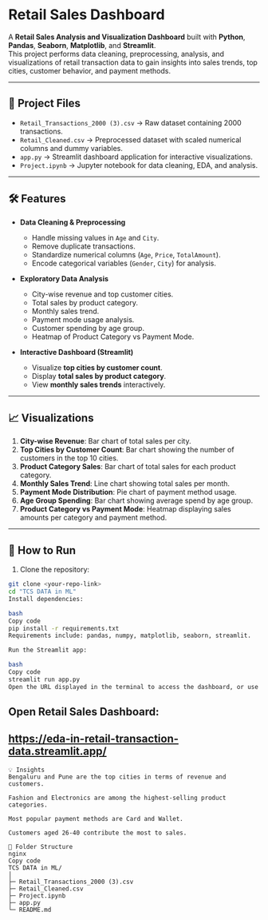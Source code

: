 # Retail Sales Dashboard

A **Retail Sales Analysis and Visualization Dashboard** built with **Python**, **Pandas**, **Seaborn**, **Matplotlib**, and **Streamlit**.  
This project performs data cleaning, preprocessing, analysis, and visualizations of retail transaction data to gain insights into sales trends, top cities, customer behavior, and payment methods.

---

## 📂 Project Files

- `Retail_Transactions_2000 (3).csv` → Raw dataset containing 2000 transactions.  
- `Retail_Cleaned.csv` → Preprocessed dataset with scaled numerical columns and dummy variables.  
- `app.py` → Streamlit dashboard application for interactive visualizations.  
- `Project.ipynb` → Jupyter notebook for data cleaning, EDA, and analysis.  

---

## 🛠 Features

- **Data Cleaning & Preprocessing**
  - Handle missing values in `Age` and `City`.
  - Remove duplicate transactions.
  - Standardize numerical columns (`Age`, `Price`, `TotalAmount`).
  - Encode categorical variables (`Gender`, `City`) for analysis.

- **Exploratory Data Analysis**
  - City-wise revenue and top customer cities.
  - Total sales by product category.
  - Monthly sales trend.
  - Payment mode usage analysis.
  - Customer spending by age group.
  - Heatmap of Product Category vs Payment Mode.

- **Interactive Dashboard (Streamlit)**
  - Visualize **top cities by customer count**.
  - Display **total sales by product category**.
  - View **monthly sales trends** interactively.

---

## 📈 Visualizations

1. **City-wise Revenue**: Bar chart of total sales per city.  
2. **Top Cities by Customer Count**: Bar chart showing the number of customers in the top 10 cities.  
3. **Product Category Sales**: Bar chart of total sales for each product category.  
4. **Monthly Sales Trend**: Line chart showing total sales per month.  
5. **Payment Mode Distribution**: Pie chart of payment method usage.  
6. **Age Group Spending**: Bar chart showing average spend by age group.  
7. **Product Category vs Payment Mode**: Heatmap displaying sales amounts per category and payment method.

---

## 🚀 How to Run

1. Clone the repository:

```bash
git clone <your-repo-link>
cd "TCS DATA in ML"
Install dependencies:

bash
Copy code
pip install -r requirements.txt
Requirements include: pandas, numpy, matplotlib, seaborn, streamlit.

Run the Streamlit app:

bash
Copy code
streamlit run app.py
Open the URL displayed in the terminal to access the dashboard, or use the live dashboard link:

```
## Open Retail Sales Dashboard:


## https://eda-in-retail-transaction-data.streamlit.app/

```
💡 Insights
Bengaluru and Pune are the top cities in terms of revenue and customers.

Fashion and Electronics are among the highest-selling product categories.

Most popular payment methods are Card and Wallet.

Customers aged 26-40 contribute the most to sales.

📂 Folder Structure
nginx
Copy code
TCS DATA in ML/
│
├─ Retail_Transactions_2000 (3).csv
├─ Retail_Cleaned.csv
├─ Project.ipynb
├─ app.py
└─ README.md
